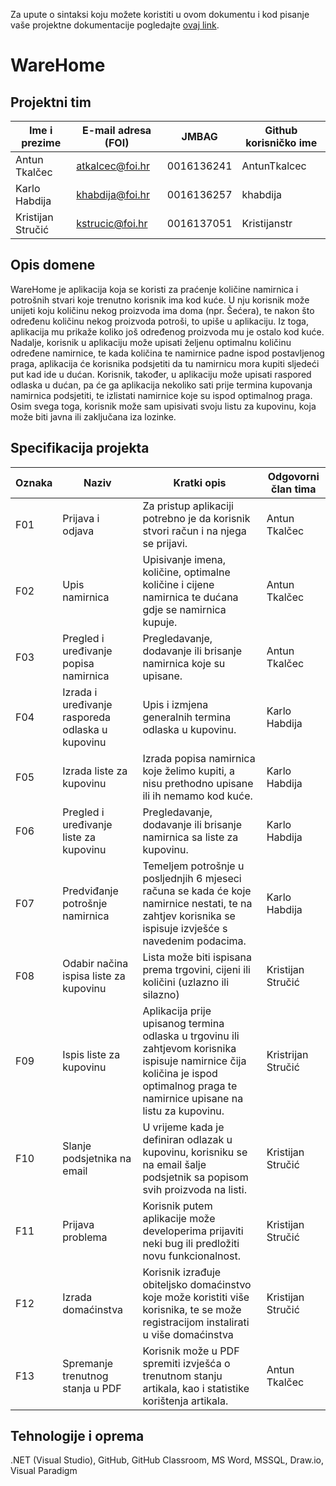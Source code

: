 Za upute o sintaksi koju možete koristiti u ovom dokumentu i kod pisanje vaše projektne dokumentacije pogledajte [ovaj link](https://guides.github.com/features/mastering-markdown/).

# WareHome

## Projektni tim

Ime i prezime | E-mail adresa (FOI) | JMBAG | Github korisničko ime
------------  | ------------------- | ----- | ---------------------
Antun Tkalčec | atkalcec@foi.hr | 0016136241 | AntunTkalcec
Karlo Habdija | khabdija@foi.hr | 0016136257 | khabdija
Kristijan Stručić | kstrucic@foi.hr | 0016137051 | Kristijanstr

## Opis domene
WareHome je aplikacija koja se koristi za praćenje količine namirnica i potrošnih stvari koje trenutno korisnik ima kod kuće. U nju korisnik može unijeti koju količinu nekog proizvoda ima doma (npr. Šećera), te nakon što određenu količinu nekog proizvoda potroši, to upiše u aplikaciju. Iz toga, aplikacija mu prikaže koliko još određenog proizvoda mu je ostalo kod kuće. Nadalje, korisnik u aplikaciju može upisati željenu optimalnu količinu određene namirnice, te kada količina te namirnice padne ispod postavljenog praga, aplikacija će korisnika podsjetiti da tu namirnicu mora kupiti sljedeći put kad ide u dućan. Korisnik, također, u aplikaciju može upisati raspored odlaska u dućan, pa će ga aplikacija nekoliko sati prije termina kupovanja namirnica podsjetiti, te izlistati namirnice koje su ispod optimalnog praga. Osim svega toga, korisnik može sam upisivati svoju listu za kupovinu, koja može biti javna ili zaključana iza lozinke.


## Specifikacija projekta

Oznaka | Naziv | Kratki opis | Odgovorni član tima
------ | ----- | ----------- | -------------------
F01 | Prijava i odjava | Za pristup aplikaciji potrebno je da korisnik stvori račun i na njega se prijavi. | Antun Tkalčec 
F02 | Upis namirnica | Upisivanje imena, količine, optimalne količine i cijene namirnica te dućana gdje se namirnica kupuje. | Antun Tkalčec
F03 | Pregled i uređivanje popisa namirnica | Pregledavanje, dodavanje ili brisanje namirnica koje su upisane. | Antun Tkalčec
F04 | Izrada i uređivanje rasporeda odlaska u kupovinu | Upis i izmjena generalnih termina odlaska u kupovinu. | Karlo Habdija
F05 | Izrada liste za kupovinu | Izrada popisa namirnica koje želimo kupiti, a nisu prethodno upisane ili ih nemamo kod kuće. | Karlo Habdija
F06 | Pregled i uređivanje liste za kupovinu | Pregledavanje, dodavanje ili brisanje namirnica sa liste za kupovinu. | Karlo Habdija
F07 | Predviđanje potrošnje namirnica | Temeljem potrošnje u posljednjih 6 mjeseci računa se kada će koje namirnice nestati, te na zahtjev korisnika se ispisuje izvješće s navedenim podacima. | Karlo Habdija
F08 | Odabir načina ispisa liste za kupovinu | Lista može biti ispisana prema trgovini, cijeni ili količini (uzlazno ili silazno) | Kristijan Stručić
F09 | Ispis liste za kupovinu | Aplikacija prije upisanog termina odlaska u trgovinu ili zahtjevom korisnika ispisuje namirnice čija količina je ispod optimalnog praga te namirnice upisane na listu za kupovinu. | Kristrijan Stručić
F10 | Slanje podsjetnika na email | U vrijeme kada je definiran odlazak u kupovinu, korisniku se na email šalje podsjetnik sa popisom svih proizvoda na listi. | Kristijan Stručić
F11 | Prijava problema | Korisnik putem aplikacije može developerima prijaviti neki bug ili predložiti novu funkcionalnost. | Kristijan Stručić
F12 | Izrada domaćinstva | Korisnik izrađuje obiteljsko domaćinstvo koje može koristiti više korisnika, te se može registracijom instalirati u više domaćinstva | Kristijan Stručić
F13 | Spremanje trenutnog stanja u PDF | Korisnik može u PDF spremiti izvješća o trenutnom stanju artikala, kao i statistike korištenja artikala. | Antun Tkalčec

## Tehnologije i oprema
.NET (Visual Studio), GitHub, GitHub Classroom, MS Word, MSSQL, Draw.io, Visual Paradigm
